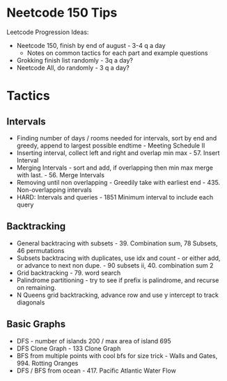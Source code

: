 # Neetcode 150 Tips

Leetcode Progression Ideas:

- Neetcode 150, finish by end of august - 3-4 q a day
    - Notes on common tactics for each part and example questions
- Grokking finish list randomly - 3q a day?
- Neetcode All, do randomly - 3 q a day?

# Tactics

## Intervals
- Finding number of days / rooms needed for intervals, sort by end and greedy, append to largest possible endtime - Meeting Schedule II
- Inserting interval, collect left and right and overlap min max - 57. Insert Interval
- Merging Intervals - sort and add, if overlapping then min max merge with last. - 56. Merge Intervals 
- Removing until non overlapping - Greedily take with earliest end - 435. Non-overlapping intervals
- HARD: Intervals and queries - 1851 Minimum interval to include each query

## Backtracking
- General backtracing with subsets - 39. Combination sum, 78 Subsets, 46 permutations
- Subsets backtracing with duplicates, use idx and count - or either add, or advance to next non dupe. - 90 subsets ii, 40. combination sum 2
- Grid backtracking - 79. word search
- Palindrome partitioning - try to see if prefix is palindrome, and recurse on remaining.
- N Queens grid backtracking, advance row and use y intercept to track diagonals

## Basic Graphs
- DFS - number of islands 200 / max area of island 695
- DFS Clone Graph - 133 Clone Graph
- BFS from multiple points with cool bfs for size trick - Walls and Gates, 994. Rotting Oranges
- DFS / BFS from ocean - 417. Pacific Atlantic Water Flow
